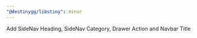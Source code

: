```yaml
---
"@destinygg/libstiny": minor
---
```


Add SideNav Heading, SideNav Category, Drawer Action and Navbar Title
